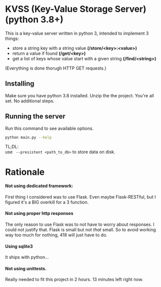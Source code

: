 # KVSS (Key-Value Storage Server) (python 3.8+)

This is a key-value server written in python 3, intended to implement 3 things:
  - store a string key with a string value __(/store/\<key\>:\<value\>)__
  - return a value if found __(/get/\<key\>)__
  - get a list of keys whose value start with a given string __(/find/\<string\>)__
  
(Everything is done thorugh HTTP GET requests.)
  
## Installing
Make sure you have python 3.8 installed. Unzip the the project. 
You're all set. No additional steps.

## Running the server
Run this command to see available options.
```bash
python main.py --help
```

TL;DL:\
use ``` --presistent <path_to_db>``` to store data on disk.

# Rationale
#### Not using dedicated framework:
First thing I considered was to use Flask. Even maybe Flask-RESTful,
but I figured it's a BIG overkill for a 3 function.

#### Not using proper http responses
The only reason to use Flask was to not have to worry about responses.
I could not justify that. Flask is small but not *that* small.
So to avoid working way too much for nothing, 418 will just have to do.

#### Using sqlite3
It ships with python...

#### Not using unittests.
Really needed to fit this project in 2 hours. 13 minutes left right now.

